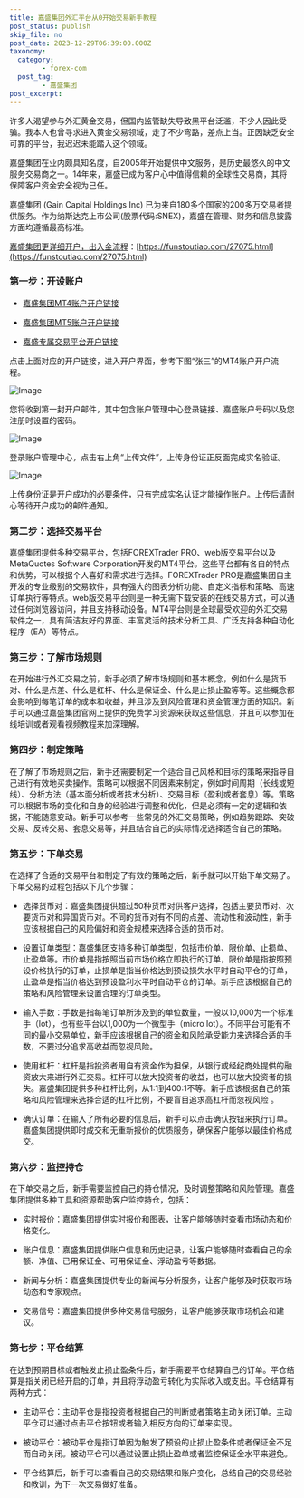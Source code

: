 ```yaml
---
title: 嘉盛集团外汇平台从0开始交易新手教程
post_status: publish
skip_file: no
post_date: 2023-12-29T06:39:00.000Z
taxonomy:
  category:
        - forex-com
  post_tag:
        - 嘉盛集团
post_excerpt: 
---
```

许多人渴望参与外汇黄金交易，但国内监管缺失导致黑平台泛滥，不少人因此受骗。我本人也曾寻求进入黄金交易领域，走了不少弯路，差点上当。正因缺乏安全可靠的平台，我迟迟未能踏入这个领域。

嘉盛集团在业内颇具知名度，自2005年开始提供中文服务，是历史最悠久的中文服务交易商之一。14年来，嘉盛已成为客户心中值得信赖的全球性交易商，其将保障客户资金安全视为己任。

嘉盛集团 (Gain Capital Holdings Inc) 已为来自180多个国家的200多万交易者提供服务。作为纳斯达克上市公司(股票代码:SNEX)，嘉盛在管理、财务和信息披露方面均遵循最高标准。

[嘉盛集团更详细开户，出入金流程](https://funstoutiao.com/27075.html)：[https://funstoutiao.com/27075.html](https://funstoutiao.com/27075.html)

### 第一步：开设账户

* [嘉盛集团MT4账户开户链接](https://s.ssgg.net/jsmt4)

* [嘉盛集团MT5账户开户链接](https://s.ssgg.net/jsmt5)

* [嘉盛专属交易平台开户链接](https://s.ssgg.net/js)

点击上面对应的开户链接，进入开户界面，参考下图“张三”的MT4账户开户流程。

![Image](https://prod-files-secure.s3.us-west-2.amazonaws.com/39ed1227-6d7d-4570-be36-9ccd4a2c4241/7a167aea-686b-400d-af59-4e18eb607a40/640.png?X-Amz-Algorithm=AWS4-HMAC-SHA256&X-Amz-Content-Sha256=UNSIGNED-PAYLOAD&X-Amz-Credential=ASIAZI2LB466UCOZX2FA%2F20250224%2Fus-west-2%2Fs3%2Faws4_request&X-Amz-Date=20250224T221309Z&X-Amz-Expires=3600&X-Amz-Security-Token=IQoJb3JpZ2luX2VjEP7%2F%2F%2F%2F%2F%2F%2F%2F%2F%2FwEaCXVzLXdlc3QtMiJGMEQCIBHT6adtohl3v%2BKWVUxhrvZL%2FYxi3h6U083ran4lKu8VAiA6nmxrf7ajX9b6mlumDfMllcGQQ9V3Z9J7C4wJG5MTLSr%2FAwg3EAAaDDYzNzQyMzE4MzgwNSIM3RG%2BtTBEt74qIE1oKtwDdu8n3jPZKUzg55TVoGG2DGFlOzZ%2FyU0%2BsQTN3T4KTNhEIhfURNtNtbM0OuSfz0JDwTIH5McDvJa9XC39cYkt6a7NjHQZswLwf6kXe8WYwQwsSOeKzE4y7TZAjlcXDmA%2BbgQhxltQ2Yb5qNMCJjKgLGBTFAlr68QrCZi7eEUIrsOiFiN9lqQIBLd4FCXtA050KEyxg8XXLSOYOK2xK3nvPcU%2F4AuCC1CvbvKk3j4povdpnJ5ZWJ%2FOETKfITGLdaHB9QWxUim6LXPpUie9Qcfd1CCoGXLF2lyAAUVGme8nci7AuiWgOcwsO%2Bv%2F%2BN5eDOhpeTytdYc4mXMRXCsnO6miNYpe%2FsJrRFFAbGE6sqKZCXshTj2UZMaO8ImW3Zws8LwZ2bULOA2PpccSrE%2FFa6%2FW3EKybC9JywnNJQMGqX45u%2F%2FgcKH2C4YYZ6UKObYi2oCGTv6gOL9h7ZCnfhlA2mzy93oi6ZkZCNX5BEjPiW3NwOhDMxgGBbwyOcGkGP5ktImyNzopvx%2FV%2FAFG7rpWVZpLcEN%2B7%2FWoPd2Lm6aRIMcsBd%2FmMcoPqKWifEO76MfB0AN4gcbEi7LzVlXJV4EZra53cRinjWxUIQHcBFgl3%2BrgmM8QeI4nI6Gp6DO4EN4w7NTzvQY6pgEim5U63bnw5eXE%2BeWMtROXS9dN2B74fINADTCbq0l0ppvh25I854KF5%2BEaLfJ0jApbasbvvrt2TeFVB%2FzWBWeb%2FiVmYzKek%2FSEa1SquUOgmqtZxFSoqD6z1%2Fs0rMdJN02Ep27C6WDZqh88MsQESFxmk7iUsvfrnsL4CjqFuTkNXilulYenV82w14GzN1uswzgypOptw9jmpU0XTXbKx48wGVMJARAL&X-Amz-Signature=07fc179d5bc92428b0d54c849d548a678ac2b86f3f6aecbb0a7d9afaa0b7e9dd&X-Amz-SignedHeaders=host&x-id=GetObject)

您将收到第一封开户邮件，其中包含账户管理中心登录链接、嘉盛账户号码以及您注册时设置的密码。

![Image](https://prod-files-secure.s3.us-west-2.amazonaws.com/39ed1227-6d7d-4570-be36-9ccd4a2c4241/eaa1c6b3-2877-4284-a0e1-530e222c27fb/image.png?X-Amz-Algorithm=AWS4-HMAC-SHA256&X-Amz-Content-Sha256=UNSIGNED-PAYLOAD&X-Amz-Credential=ASIAZI2LB466UCOZX2FA%2F20250224%2Fus-west-2%2Fs3%2Faws4_request&X-Amz-Date=20250224T221309Z&X-Amz-Expires=3600&X-Amz-Security-Token=IQoJb3JpZ2luX2VjEP7%2F%2F%2F%2F%2F%2F%2F%2F%2F%2FwEaCXVzLXdlc3QtMiJGMEQCIBHT6adtohl3v%2BKWVUxhrvZL%2FYxi3h6U083ran4lKu8VAiA6nmxrf7ajX9b6mlumDfMllcGQQ9V3Z9J7C4wJG5MTLSr%2FAwg3EAAaDDYzNzQyMzE4MzgwNSIM3RG%2BtTBEt74qIE1oKtwDdu8n3jPZKUzg55TVoGG2DGFlOzZ%2FyU0%2BsQTN3T4KTNhEIhfURNtNtbM0OuSfz0JDwTIH5McDvJa9XC39cYkt6a7NjHQZswLwf6kXe8WYwQwsSOeKzE4y7TZAjlcXDmA%2BbgQhxltQ2Yb5qNMCJjKgLGBTFAlr68QrCZi7eEUIrsOiFiN9lqQIBLd4FCXtA050KEyxg8XXLSOYOK2xK3nvPcU%2F4AuCC1CvbvKk3j4povdpnJ5ZWJ%2FOETKfITGLdaHB9QWxUim6LXPpUie9Qcfd1CCoGXLF2lyAAUVGme8nci7AuiWgOcwsO%2Bv%2F%2BN5eDOhpeTytdYc4mXMRXCsnO6miNYpe%2FsJrRFFAbGE6sqKZCXshTj2UZMaO8ImW3Zws8LwZ2bULOA2PpccSrE%2FFa6%2FW3EKybC9JywnNJQMGqX45u%2F%2FgcKH2C4YYZ6UKObYi2oCGTv6gOL9h7ZCnfhlA2mzy93oi6ZkZCNX5BEjPiW3NwOhDMxgGBbwyOcGkGP5ktImyNzopvx%2FV%2FAFG7rpWVZpLcEN%2B7%2FWoPd2Lm6aRIMcsBd%2FmMcoPqKWifEO76MfB0AN4gcbEi7LzVlXJV4EZra53cRinjWxUIQHcBFgl3%2BrgmM8QeI4nI6Gp6DO4EN4w7NTzvQY6pgEim5U63bnw5eXE%2BeWMtROXS9dN2B74fINADTCbq0l0ppvh25I854KF5%2BEaLfJ0jApbasbvvrt2TeFVB%2FzWBWeb%2FiVmYzKek%2FSEa1SquUOgmqtZxFSoqD6z1%2Fs0rMdJN02Ep27C6WDZqh88MsQESFxmk7iUsvfrnsL4CjqFuTkNXilulYenV82w14GzN1uswzgypOptw9jmpU0XTXbKx48wGVMJARAL&X-Amz-Signature=f97104d9dd7d823f72f02646c39af22725d61048153110221f13de377648a557&X-Amz-SignedHeaders=host&x-id=GetObject)

登录账户管理中心，点击右上角“上传文件”，上传身份证正反面完成实名验证。

![Image](https://prod-files-secure.s3.us-west-2.amazonaws.com/39ed1227-6d7d-4570-be36-9ccd4a2c4241/54090639-09fc-46b4-a135-e0289f707147/image.png?X-Amz-Algorithm=AWS4-HMAC-SHA256&X-Amz-Content-Sha256=UNSIGNED-PAYLOAD&X-Amz-Credential=ASIAZI2LB466UCOZX2FA%2F20250224%2Fus-west-2%2Fs3%2Faws4_request&X-Amz-Date=20250224T221309Z&X-Amz-Expires=3600&X-Amz-Security-Token=IQoJb3JpZ2luX2VjEP7%2F%2F%2F%2F%2F%2F%2F%2F%2F%2FwEaCXVzLXdlc3QtMiJGMEQCIBHT6adtohl3v%2BKWVUxhrvZL%2FYxi3h6U083ran4lKu8VAiA6nmxrf7ajX9b6mlumDfMllcGQQ9V3Z9J7C4wJG5MTLSr%2FAwg3EAAaDDYzNzQyMzE4MzgwNSIM3RG%2BtTBEt74qIE1oKtwDdu8n3jPZKUzg55TVoGG2DGFlOzZ%2FyU0%2BsQTN3T4KTNhEIhfURNtNtbM0OuSfz0JDwTIH5McDvJa9XC39cYkt6a7NjHQZswLwf6kXe8WYwQwsSOeKzE4y7TZAjlcXDmA%2BbgQhxltQ2Yb5qNMCJjKgLGBTFAlr68QrCZi7eEUIrsOiFiN9lqQIBLd4FCXtA050KEyxg8XXLSOYOK2xK3nvPcU%2F4AuCC1CvbvKk3j4povdpnJ5ZWJ%2FOETKfITGLdaHB9QWxUim6LXPpUie9Qcfd1CCoGXLF2lyAAUVGme8nci7AuiWgOcwsO%2Bv%2F%2BN5eDOhpeTytdYc4mXMRXCsnO6miNYpe%2FsJrRFFAbGE6sqKZCXshTj2UZMaO8ImW3Zws8LwZ2bULOA2PpccSrE%2FFa6%2FW3EKybC9JywnNJQMGqX45u%2F%2FgcKH2C4YYZ6UKObYi2oCGTv6gOL9h7ZCnfhlA2mzy93oi6ZkZCNX5BEjPiW3NwOhDMxgGBbwyOcGkGP5ktImyNzopvx%2FV%2FAFG7rpWVZpLcEN%2B7%2FWoPd2Lm6aRIMcsBd%2FmMcoPqKWifEO76MfB0AN4gcbEi7LzVlXJV4EZra53cRinjWxUIQHcBFgl3%2BrgmM8QeI4nI6Gp6DO4EN4w7NTzvQY6pgEim5U63bnw5eXE%2BeWMtROXS9dN2B74fINADTCbq0l0ppvh25I854KF5%2BEaLfJ0jApbasbvvrt2TeFVB%2FzWBWeb%2FiVmYzKek%2FSEa1SquUOgmqtZxFSoqD6z1%2Fs0rMdJN02Ep27C6WDZqh88MsQESFxmk7iUsvfrnsL4CjqFuTkNXilulYenV82w14GzN1uswzgypOptw9jmpU0XTXbKx48wGVMJARAL&X-Amz-Signature=dd760d41fd1c0e1b0832eee25920cb7a007322b3a479c007805ebd2280b7d2b8&X-Amz-SignedHeaders=host&x-id=GetObject)

上传身份证是开户成功的必要条件，只有完成实名认证才能操作账户。上传后请耐心等待开户成功的邮件通知。

### 第二步：选择交易平台

嘉盛集团提供多种交易平台，包括FOREXTrader PRO、web版交易平台以及MetaQuotes Software Corporation开发的MT4平台。这些平台都有各自的特点和优势，可以根据个人喜好和需求进行选择。FOREXTrader PRO是嘉盛集团自主开发的专业级别的交易软件，具有强大的图表分析功能、自定义指标和策略、高速订单执行等特点。web版交易平台则是一种无需下载安装的在线交易方式，可以通过任何浏览器访问，并且支持移动设备。MT4平台则是全球最受欢迎的外汇交易软件之一，具有简洁友好的界面、丰富灵活的技术分析工具、广泛支持各种自动化程序（EA）等特点。

### 第三步：了解市场规则

在开始进行外汇交易之前，新手必须了解市场规则和基本概念，例如什么是货币对、什么是点差、什么是杠杆、什么是保证金、什么是止损止盈等等。这些概念都会影响到每笔订单的成本和收益，并且涉及到风险管理和资金管理方面的知识。新手可以通过嘉盛集团官网上提供的免费学习资源来获取这些信息，并且可以参加在线培训或者观看视频教程来加深理解。

### 第四步：制定策略

在了解了市场规则之后，新手还需要制定一个适合自己风格和目标的策略来指导自己进行有效地买卖操作。策略可以根据不同因素来制定，例如时间周期（长线或短线）、分析方法（基本面分析或者技术分析）、交易目标（盈利或者套息）等。策略可以根据市场的变化和自身的经验进行调整和优化，但是必须有一定的逻辑和依据，不能随意变动。新手可以参考一些常见的外汇交易策略，例如趋势跟踪、突破交易、反转交易、套息交易等，并且结合自己的实际情况选择适合自己的策略。

### 第五步：下单交易

在选择了合适的交易平台和制定了有效的策略之后，新手就可以开始下单交易了。下单交易的过程包括以下几个步骤：

* 选择货币对：嘉盛集团提供超过50种货币对供客户选择，包括主要货币对、次要货币对和异国货币对。不同的货币对有不同的点差、流动性和波动性，新手应该根据自己的风险偏好和资金规模来选择合适的货币对。

* 设置订单类型：嘉盛集团支持多种订单类型，包括市价单、限价单、止损单、止盈单等。市价单是指按照当前市场价格立即执行的订单，限价单是指按照预设价格执行的订单，止损单是指当价格达到预设损失水平时自动平仓的订单，止盈单是指当价格达到预设盈利水平时自动平仓的订单。新手应该根据自己的策略和风险管理来设置合理的订单类型。

* 输入手数：手数是指每笔订单所涉及到的单位数量，一般以10,000为一个标准手（lot），也有些平台以1,000为一个微型手（micro lot）。不同平台可能有不同的最小交易单位，新手应该根据自己的资金和风险承受能力来选择合适的手数，不要过分追求高收益而忽视风险。

* 使用杠杆：杠杆是指投资者用自有资金作为担保，从银行或经纪商处提供的融资放大来进行外汇交易。杠杆可以放大投资者的收益，也可以放大投资者的损失。嘉盛集团提供多种杠杆比例，从1:1到400:1不等。新手应该根据自己的策略和风险管理来选择合适的杠杆比例，不要盲目追求高杠杆而忽视风险 。

* 确认订单：在输入了所有必要的信息后，新手可以点击确认按钮来执行订单。嘉盛集团提供即时成交和无重新报价的优质服务，确保客户能够以最佳价格成交。

### 第六步：监控持仓

在下单交易之后，新手需要监控自己的持仓情况，及时调整策略和风险管理。嘉盛集团提供多种工具和资源帮助客户监控持仓，包括：

* 实时报价：嘉盛集团提供实时报价和图表，让客户能够随时查看市场动态和价格变化。

* 账户信息：嘉盛集团提供账户信息和历史记录，让客户能够随时查看自己的余额、净值、已用保证金、可用保证金、浮动盈亏等数据。

* 新闻与分析：嘉盛集团提供专业的新闻与分析服务，让客户能够及时获取市场动态和专家观点。

* 交易信号：嘉盛集团提供多种交易信号服务，让客户能够获取市场机会和建议。

### 第七步：平仓结算

在达到预期目标或者触发止损止盈条件后，新手需要平仓结算自己的订单。平仓结算是指关闭已经开启的订单，并且将浮动盈亏转化为实际收入或支出。平仓结算有两种方式：

* 主动平仓：主动平仓是指投资者根据自己的判断或者策略主动关闭订单。主动平仓可以通过点击平仓按钮或者输入相反方向的订单来实现。

* 被动平仓：被动平仓是指订单因为触发了预设的止损止盈条件或者保证金不足而自动关闭。被动平仓可以通过设置止损止盈单或者监控保证金水平来避免。

* 平仓结算后，新手可以查看自己的交易结果和账户变化，总结自己的交易经验和教训，为下一次交易做好准备。